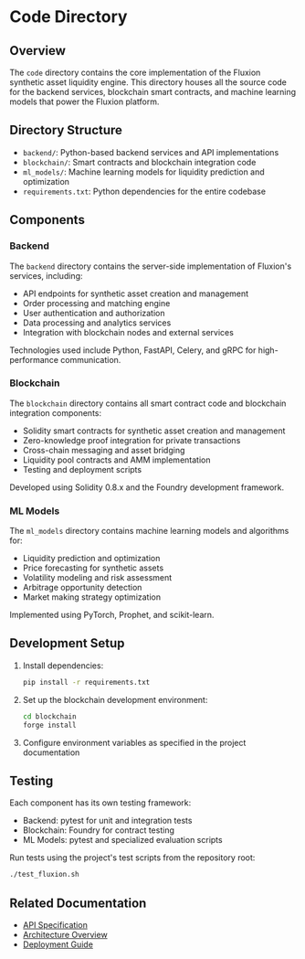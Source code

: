 # Code Directory

## Overview

The `code` directory contains the core implementation of the Fluxion synthetic asset liquidity engine. This directory houses all the source code for the backend services, blockchain smart contracts, and machine learning models that power the Fluxion platform.

## Directory Structure

- `backend/`: Python-based backend services and API implementations
- `blockchain/`: Smart contracts and blockchain integration code
- `ml_models/`: Machine learning models for liquidity prediction and optimization
- `requirements.txt`: Python dependencies for the entire codebase

## Components

### Backend

The `backend` directory contains the server-side implementation of Fluxion's services, including:

- API endpoints for synthetic asset creation and management
- Order processing and matching engine
- User authentication and authorization
- Data processing and analytics services
- Integration with blockchain nodes and external services

Technologies used include Python, FastAPI, Celery, and gRPC for high-performance communication.

### Blockchain

The `blockchain` directory contains all smart contract code and blockchain integration components:

- Solidity smart contracts for synthetic asset creation and management
- Zero-knowledge proof integration for private transactions
- Cross-chain messaging and asset bridging
- Liquidity pool contracts and AMM implementation
- Testing and deployment scripts

Developed using Solidity 0.8.x and the Foundry development framework.

### ML Models

The `ml_models` directory contains machine learning models and algorithms for:

- Liquidity prediction and optimization
- Price forecasting for synthetic assets
- Volatility modeling and risk assessment
- Arbitrage opportunity detection
- Market making strategy optimization

Implemented using PyTorch, Prophet, and scikit-learn.

## Development Setup

1. Install dependencies:
   ```bash
   pip install -r requirements.txt
   ```

2. Set up the blockchain development environment:
   ```bash
   cd blockchain
   forge install
   ```

3. Configure environment variables as specified in the project documentation

## Testing

Each component has its own testing framework:

- Backend: pytest for unit and integration tests
- Blockchain: Foundry for contract testing
- ML Models: pytest and specialized evaluation scripts

Run tests using the project's test scripts from the repository root:
```bash
./test_fluxion.sh
```

## Related Documentation

- [API Specification](../docs/API_SPEC.md)
- [Architecture Overview](../docs/ARCHITECTURE.md)
- [Deployment Guide](../docs/DEPLOYMENT.md)
